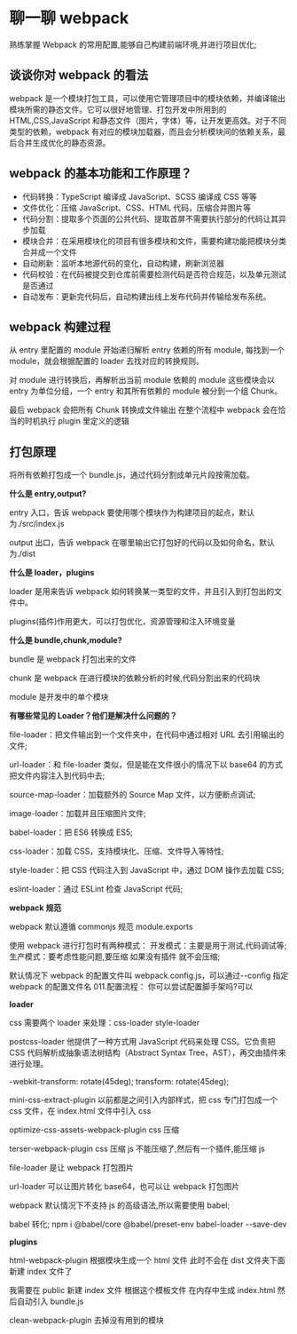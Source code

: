 # 聊一聊 webpack

熟练掌握 Webpack 的常用配置,能够自己构建前端环境,并进行项目优化;

## 谈谈你对 webpack 的看法

webpack 是一个模块打包工具，可以使用它管理项目中的模块依赖，并编译输出模块所需的静态文件。它可以很好地管理、打包开发中所用到的 HTML,CSS,JavaScript 和静态文件（图片，字体）等，让开发更高效。对于不同类型的依赖，webpack 有对应的模块加载器，而且会分析模块间的依赖关系，最后合并生成优化的静态资源。

## webpack 的基本功能和工作原理？

- 代码转换：TypeScript 编译成 JavaScript、SCSS 编译成 CSS 等等
- 文件优化：压缩 JavaScript、CSS、HTML 代码，压缩合并图片等
- 代码分割：提取多个页面的公共代码、提取首屏不需要执行部分的代码让其异步加载
- 模块合并：在采用模块化的项目有很多模块和文件，需要构建功能把模块分类合并成一个文件
- 自动刷新：监听本地源代码的变化，自动构建，刷新浏览器
- 代码校验：在代码被提交到仓库前需要检测代码是否符合规范，以及单元测试是否通过
- 自动发布：更新完代码后，自动构建出线上发布代码并传输给发布系统。

## webpack 构建过程

从 entry 里配置的 module 开始递归解析 entry 依赖的所有 module,
每找到一个 module，就会根据配置的 loader 去找对应的转换规则。

对 module 进行转换后，再解析出当前 module 依赖的 module
这些模块会以 entry 为单位分组，一个 entry 和其所有依赖的 module 被分到一个组 Chunk。

最后 webpack 会把所有 Chunk 转换成文件输出
在整个流程中 webpack 会在恰当的时机执行 plugin 里定义的逻辑

## 打包原理

将所有依赖打包成一个 bundle.js，通过代码分割成单元片段按需加载。

**什么是 entry,output?**

entry 入口，告诉 webpack 要使用哪个模块作为构建项目的起点，默认为./src/index.js

output 出口，告诉 webpack 在哪里输出它打包好的代码以及如何命名，默认为./dist

**什么是 loader，plugins**

loader 是用来告诉 webpack 如何转换某一类型的文件，并且引入到打包出的文件中。

plugins(插件)作用更大，可以打包优化，资源管理和注入环境变量

**什么是 bundle,chunk,module?**

bundle 是 webpack 打包出来的文件

chunk 是 webpack 在进行模块的依赖分析的时候,代码分割出来的代码块

module 是开发中的单个模块

**有哪些常见的 Loader？他们是解决什么问题的？**

file-loader：把文件输出到一个文件夹中，在代码中通过相对 URL 去引用输出的文件;

url-loader：和 file-loader 类似，但是能在文件很小的情况下以 base64 的方式把文件内容注入到代码中去;

source-map-loader：加载额外的 Source Map 文件，以方便断点调试;

image-loader：加载并且压缩图片文件;

babel-loader：把 ES6 转换成 ES5;

css-loader：加载 CSS，支持模块化、压缩、文件导入等特性;

style-loader：把 CSS 代码注入到 JavaScript 中，通过 DOM 操作去加载 CSS;

eslint-loader：通过 ESLint 检查 JavaScript 代码;

**webpack 规范**

webpack 默认遵循 commonjs 规范 module.exports

使用 webpack 进行打包时有两种模式：
开发模式：主要是用于测试,代码调试等;
生产模式：要考虑性能问题,要压缩 如果没有插件 就不会压缩;

默认情况下 webpack 的配置文件叫 webpack.config.js，可以通过--config 指定 webpack 的配置文件名 011.配置流程：
你可以尝试配置脚手架吗?可以

**loader**

css 需要两个 loader 来处理：css-loader style-loader

postcss-loader 他提供了一种方式用 JavaScript 代码来处理 CSS。它负责把 CSS 代码解析成抽象语法树结构（Abstract Syntax Tree，AST），再交由插件来进行处理。

-webkit-transform: rotate(45deg);
transform: rotate(45deg);

mini-css-extract-plugin 以前都是之间引入内部样式，把 css 专门打包成一个 css 文件，在 index.html 文件中引入 css

optimize-css-assets-webpack-plugin css 压缩

terser-webpack-plugin css 压缩 js 不能压缩了,然后有一个插件,能压缩 js

file-loader 是让 webpack 打包图片

url-loader 可以让图片转化 base64，也可以让 webpack 打包图片

webpack 默认情况下不支持 js 的高级语法,所以需要使用 babel;

babel 转化; npm i @babel/core @babel/preset-env babel-loader --save-dev

**plugins**

html-webpack-plugin
根据模块生成一个 html 文件 此时不会在 dist 文件夹下面新建 index 文件了

我需要在 public 新建 index 文件 根据这个模板文件 在内存中生成 index.html 然后自动引入 bundle.js

clean-webpack-plugin 去掉没有用到的模块
